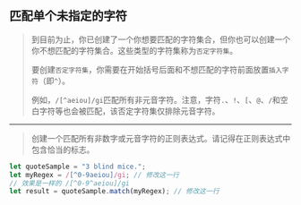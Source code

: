 ## 匹配单个未指定的字符

> 到目前为止，你已创建了一个你想要匹配的字符集合，但你也可以创建一个你不想匹配的字符集合。这些类型的字符集称为`否定字符集`。
>
> 要创建`否定字符集`，你需要在开始括号后面和不想匹配的字符前面放置`插入字符`（即`^`）。
>
> 例如，`/[^aeiou]/gi`匹配所有非元音字符。注意，字符`.`、`!`、`[`、`@`、`/`和空白字符等也会被匹配，该否定字符集仅排除元音字符。

---

> 创建一个匹配所有非数字或元音字符的正则表达式。请记得在正则表达式中包含恰当的标志。

```js
let quoteSample = "3 blind mice.";
let myRegex = /[^0-9aeiou]/gi; // 修改这一行 
// 效果是一样的 /[^0-9^aeiou]/gi
let result = quoteSample.match(myRegex); // 修改这一行
```

